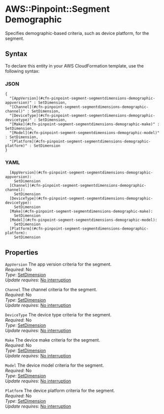 # AWS::Pinpoint::Segment Demographic<a name="aws-properties-pinpoint-segment-segmentdimensions-demographic"></a>

Specifies demographic\-based criteria, such as device platform, for the segment\.

## Syntax<a name="aws-properties-pinpoint-segment-segmentdimensions-demographic-syntax"></a>

To declare this entity in your AWS CloudFormation template, use the following syntax:

### JSON<a name="aws-properties-pinpoint-segment-segmentdimensions-demographic-syntax.json"></a>

```
{
  "[AppVersion](#cfn-pinpoint-segment-segmentdimensions-demographic-appversion)" : SetDimension,
  "[Channel](#cfn-pinpoint-segment-segmentdimensions-demographic-channel)" : SetDimension,
  "[DeviceType](#cfn-pinpoint-segment-segmentdimensions-demographic-devicetype)" : SetDimension,
  "[Make](#cfn-pinpoint-segment-segmentdimensions-demographic-make)" : SetDimension,
  "[Model](#cfn-pinpoint-segment-segmentdimensions-demographic-model)" : SetDimension,
  "[Platform](#cfn-pinpoint-segment-segmentdimensions-demographic-platform)" : SetDimension
}
```

### YAML<a name="aws-properties-pinpoint-segment-segmentdimensions-demographic-syntax.yaml"></a>

```
  [AppVersion](#cfn-pinpoint-segment-segmentdimensions-demographic-appversion): 
    SetDimension
  [Channel](#cfn-pinpoint-segment-segmentdimensions-demographic-channel): 
    SetDimension
  [DeviceType](#cfn-pinpoint-segment-segmentdimensions-demographic-devicetype): 
    SetDimension
  [Make](#cfn-pinpoint-segment-segmentdimensions-demographic-make): 
    SetDimension
  [Model](#cfn-pinpoint-segment-segmentdimensions-demographic-model): 
    SetDimension
  [Platform](#cfn-pinpoint-segment-segmentdimensions-demographic-platform): 
    SetDimension
```

## Properties<a name="aws-properties-pinpoint-segment-segmentdimensions-demographic-properties"></a>

`AppVersion`  <a name="cfn-pinpoint-segment-segmentdimensions-demographic-appversion"></a>
The app version criteria for the segment\.  
*Required*: No  
*Type*: [SetDimension](aws-properties-pinpoint-segment-setdimension.md)  
*Update requires*: [No interruption](https://docs.aws.amazon.com/AWSCloudFormation/latest/UserGuide/using-cfn-updating-stacks-update-behaviors.html#update-no-interrupt)

`Channel`  <a name="cfn-pinpoint-segment-segmentdimensions-demographic-channel"></a>
The channel criteria for the segment\.  
*Required*: No  
*Type*: [SetDimension](aws-properties-pinpoint-segment-setdimension.md)  
*Update requires*: [No interruption](https://docs.aws.amazon.com/AWSCloudFormation/latest/UserGuide/using-cfn-updating-stacks-update-behaviors.html#update-no-interrupt)

`DeviceType`  <a name="cfn-pinpoint-segment-segmentdimensions-demographic-devicetype"></a>
The device type criteria for the segment\.  
*Required*: No  
*Type*: [SetDimension](aws-properties-pinpoint-segment-setdimension.md)  
*Update requires*: [No interruption](https://docs.aws.amazon.com/AWSCloudFormation/latest/UserGuide/using-cfn-updating-stacks-update-behaviors.html#update-no-interrupt)

`Make`  <a name="cfn-pinpoint-segment-segmentdimensions-demographic-make"></a>
The device make criteria for the segment\.  
*Required*: No  
*Type*: [SetDimension](aws-properties-pinpoint-segment-setdimension.md)  
*Update requires*: [No interruption](https://docs.aws.amazon.com/AWSCloudFormation/latest/UserGuide/using-cfn-updating-stacks-update-behaviors.html#update-no-interrupt)

`Model`  <a name="cfn-pinpoint-segment-segmentdimensions-demographic-model"></a>
The device model criteria for the segment\.  
*Required*: No  
*Type*: [SetDimension](aws-properties-pinpoint-segment-setdimension.md)  
*Update requires*: [No interruption](https://docs.aws.amazon.com/AWSCloudFormation/latest/UserGuide/using-cfn-updating-stacks-update-behaviors.html#update-no-interrupt)

`Platform`  <a name="cfn-pinpoint-segment-segmentdimensions-demographic-platform"></a>
The device platform criteria for the segment\.  
*Required*: No  
*Type*: [SetDimension](aws-properties-pinpoint-segment-setdimension.md)  
*Update requires*: [No interruption](https://docs.aws.amazon.com/AWSCloudFormation/latest/UserGuide/using-cfn-updating-stacks-update-behaviors.html#update-no-interrupt)